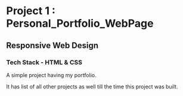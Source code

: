 <h1>Project 1 : Personal_Portfolio_WebPage</h1>
<h2>Responsive Web Design</h2>
<h3>Tech Stack - HTML & CSS</h3>
<p>A simple project having my portfolio.</p>
<p>It has list of all other projects as well till the time this project was built.</p>
